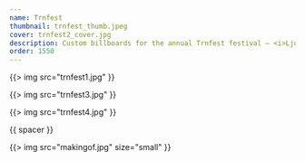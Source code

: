 ```yaml
---
name: Trnfest
thumbnail: trnfest_thumb.jpeg
cover: trnfest2_cover.jpg
description: Custom billboards for the annual Trnfest festival — <i>Ljubljana / 2009</i>
order: 1550
---
```


{{> img src="trnfest1.jpg" }}

{{> img src="trnfest3.jpg" }}

{{> img src="trnfest4.jpg" }}

{{ spacer }}

{{> img src="makingof.jpg" size="small" }}
